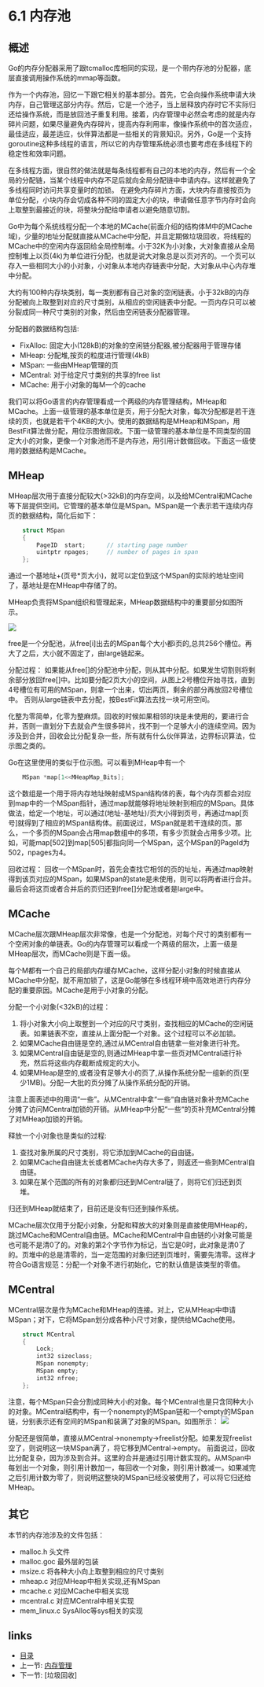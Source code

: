 # 6.1 内存池

## 概述
Go的内存分配器采用了跟tcmalloc库相同的实现，是一个带内存池的分配器，底层直接调用操作系统的mmap等函数。

作为一个内存池，回忆一下跟它相关的基本部分。首先，它会向操作系统申请大块内存，自己管理这部分内存。然后，它是一个池子，当上层释放内存时它不实际归还给操作系统，而是放回池子重复利用。接着，内存管理中必然会考虑的就是内存碎片问题，如果尽量避免内存碎片，提高内存利用率，像操作系统中的首次适应，最佳适应，最差适应，伙伴算法都是一些相关的背景知识。另外，Go是一个支持goroutine这种多线程的语言，所以它的内存管理系统必须也要考虑在多线程下的稳定性和效率问题。

在多线程方面，很自然的做法就是每条线程都有自己的本地的内存，然后有一个全局的分配链，当某个线程中内存不足后就向全局分配链中申请内存。这样就避免了多线程同时访问共享变量时的加锁。 在避免内存碎片方面，大块内存直接按页为单位分配，小块内存会切成各种不同的固定大小的块，申请做任意字节内存时会向上取整到最接近的块，将整块分配给申请者以避免随意切割。

Go中为每个系统线程分配一个本地的MCache(前面介绍的结构体M中的MCache域)，少量的地址分配就直接从MCache中分配，并且定期做垃圾回收，将线程的MCache中的空闲内存返回给全局控制堆。小于32K为小对象，大对象直接从全局控制堆上以页(4k)为单位进行分配，也就是说大对象总是以页对齐的。一个页可以存入一些相同大小的小对象，小对象从本地内存链表中分配，大对象从中心内存堆中分配。

大约有100种内存块类别，每一类别都有自己对象的空闲链表。小于32kB的内存分配被向上取整到对应的尺寸类别，从相应的空闲链表中分配。一页内存只可以被分裂成同一种尺寸类别的对象，然后由空闲链表分配器管理。

分配器的数据结构包括:
+ FixAlloc: 固定大小(128kB)的对象的空闲链分配器,被分配器用于管理存储
+ MHeap: 分配堆,按页的粒度进行管理(4kB)
+ MSpan: 一些由MHeap管理的页
+ MCentral: 对于给定尺寸类别的共享的free list
+ MCache: 用于小对象的每M一个的cache

我们可以将Go语言的内存管理看成一个两级的内存管理结构，MHeap和MCache。上面一级管理的基本单位是页，用于分配大对象，每次分配都是若干连续的页，也就是若干个4KB的大小。使用的数据结构是MHeap和MSpan，用BestFit算法做分配，用位示图做回收。下面一级管理的基本单位是不同类型的固定大小的对象，更像一个对象池而不是内存池，用引用计数做回收。下面这一级使用的数据结构是MCache。

## MHeap

MHeap层次用于直接分配较大(>32kB)的内存空间，以及给MCentral和MCache等下层提供空间。它管理的基本单位是MSpan。MSpan是一个表示若干连续内存页的数据结构，简化后如下：

```C
	struct MSpan
	{
		PageID	start;		// starting page number
		uintptr	npages;		// number of pages in span
	};
```

通过一个基地址+(页号*页大小)，就可以定位到这个MSpan的实际的地址空间了，基地址是在MHeap中存储了的。 

MHeap负责将MSpan组织和管理起来，MHeap数据结构中的重要部分如图所示。

![](./images/6.1.mheap.jpg?raw=true)

free是一个分配池，从free[i]出去的MSpan每个大小都i页的,总共256个槽位。再大了之后，大小就不固定了，由large链起来。

分配过程：
如果能从free[]的分配池中分配，则从其中分配。如果发生切割则将剩余部分放回free[]中。比如要分配2页大小的空间，从图上2号槽位开始寻找，直到4号槽位有可用的MSpan，则拿一个出来，切出两页，剩余的部分再放回2号槽位中。
否则从large链表中去分配，按BestFit算法去找一块可用空间。

化整为零简单，化零为整麻烦。回收的时候如果相邻的块是未使用的，要进行合并，否则一直划分下去就会产生很多碎片，找不到一个足够大小的连续空间。因为涉及到合并，回收会比分配复杂一些，所有就有什么伙伴算法，边界标识算法，位示图之类的。

Go在这里使用的类似于位示图。可以看到MHeap中有一个

```C
	MSpan *map[1<<MHeapMap_Bits];
```

这个数组是一个用于将内存地址映射成MSpan结构体的表，每个内存页都会对应到map中的一个MSpan指针，通过map就能够将地址映射到相应的MSpan。具体做法，给定一个地址，可以通过(地址-基地址)/页大小得到页号，再通过map\[页号\]就得到了相应的MSpan结构体。前面说过，MSpan就是若干连续的页。那么，一个多页的MSpan会占用map数组中的多项，有多少页就会占用多少项。比如，可能map\[502\]到map\[505\]都指向同一个MSpan，这个MSpan的PageId为502，npages为4。

回收过程：
回收一个MSpan时，首先会查找它相邻的页的址址，再通过map映射得到该页对应的MSpan，如果MSpan的state是未使用，则可以将两者进行合并。最后会将这页或者合并后的页归还到free[]分配池或者是large中。


## MCache
MCache层次跟MHeap层次非常像，也是一个分配池，对每个尺寸的类别都有一个空闲对象的单链表。Go的内存管理可以看成一个两级的层次，上面一级是MHeap层次，而MCache则是下面一级。

每个M都有一个自己的局部内存缓存MCache，这样分配小对象的时候直接从MCache中分配，就不用加锁了，这是Go能够在多线程环境中高效地进行内存分配的重要原因。MCache是用于小对象的分配。

分配一个小对象(<32kB)的过程：
1. 将小对象大小向上取整到一个对应的尺寸类别，查找相应的MCache的空闲链表。如果链表不空，直接从上面分配一个对象。这个过程可以不必加锁。
2. 如果MCache自由链是空的,通过从MCentral自由链拿一些对象进行补充。
3. 如果MCentral自由链是空的,则通过MHeap中拿一些页对MCentral进行补充，然后将这些内存截断成规定的大小。
4. 如果MHeap是空的,或者没有足够大小的页了,从操作系统分配一组新的页(至少1MB)。分配一大批的页分摊了从操作系统分配的开销。

注意上面表述中的用词“一些”。从MCentral中拿“一些“自由链对象补充MCache分摊了访问MCentral加锁的开销。从MHeap中分配“一些“的页补充MCentral分摊了对MHeap加锁的开销。

释放一个小对象也是类似的过程:
1. 查找对象所属的尺寸类别，将它添加到MCache的自由链。
2. 如果MCache自由链太长或者MCache内存大多了，则返还一些到MCentral自由链。
3. 如果在某个范围的所有的对象都归还到MCentral链了，则将它们归还到页堆。

归还到MHeap就结束了，目前还是没有归还到操作系统。

MCache层次仅用于分配小对象，分配和释放大的对象则是直接使用MHeap的，跳过MCache和MCentral自由链。MCache和MCentral中自由链的小对象可能是也可能不是清0了的。对象的第2个字节作为标记，当它是0时，此对象是清0了的。页堆中的总是清零的，当一定范围的对象归还到页堆时，需要先清零。这样才符合Go语言规范：分配一个对象不进行初始化，它的默认值是该类型的零值。

## MCentral
MCentral层次是作为MCache和MHeap的连接。对上，它从MHeap中申请MSpan；对下，它将MSpan划分成各种小尺寸对象，提供给MCache使用。

```C
	struct MCentral
	{
		Lock;
		int32 sizeclass;
		MSpan nonempty;
		MSpan empty;
		int32 nfree;
	};
```

注意，每个MSpan只会分割成同种大小的对象。每个MCentral也是只含同种大小的对象。MCentral结构中，有一个nonempty的MSpan链和一个empty的MSpan链，分别表示还有空间的MSpan和装满了对象的MSpan。如图所示：
![](./images/6.1.mcentral.jpg?raw=true)

分配还是很简单，直接从MCentral->nonempty->freelist分配。如果发现freelist空了，则说明这一块MSpan满了，将它移到MCentral->empty。
前面说过，回收比分配复杂，因为涉及到合并。这里的合并是通过引用计数实现的。从MSpan中每划出一个对象，则引用计数加一，每回收一个对象，则引用计数减一。如果减完之后引用计数为零了，则说明这整块的MSpan已经没被使用了，可以将它归还给MHeap。

## 其它

本节的内存池涉及的文件包括：
+ malloc.h 头文件
+ malloc.goc 最外层的包装
+ msize.c 将各种大小向上取整到相应的尺寸类别
+ mheap.c 对应MHeap中相关实现,还有MSpan
+ mcache.c 对应MCache中相关实现
+ mcentral.c 对应MCentral中相关实现
+ mem_linux.c SysAlloc等sys相关的实现

## links
 * [目录](<preface.md>)
 * 上一节: [内存管理](<06.0>)
 * 下一节: [垃圾回收]
